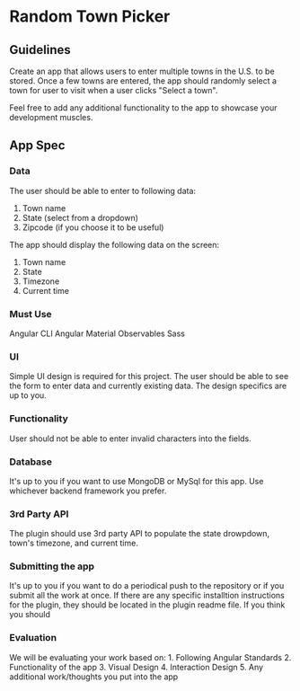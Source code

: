 Random Town Picker
=============

## Guidelines

Create an app that allows users to enter multiple towns in the U.S. to be stored. Once a few towns are entered, the app should randomly select a town for user to visit when a user clicks "Select a town".

Feel free to add any additional functionality to the app to showcase your development muscles.

## App Spec

### Data ###
The user should be able to enter to following data:
1. Town name
2. State (select from a dropdown)
3. Zipcode (if you choose it to be useful)

The app should display the following data on the screen:
1. Town name
2. State
3. Timezone
4. Current time

### Must Use ###
Angular CLI
Angular Material
Observables
Sass

### UI ###
Simple UI design is required for this project. The user should be able to see the form to enter data and currently existing data. The design specifics are up to you.

### Functionality ###
User should not be able to enter invalid characters into the fields.

### Database ###
It's up to you if you want to use MongoDB or MySql for this app. Use whichever backend framework you prefer.

### 3rd Party API ###
The plugin should use 3rd party API to populate the state drowpdown, town's timezone, and current time. 

### Submitting the app ###
It's up to you if you want to do a periodical push to the repository or if you submit all the work at once. If there are any specific installtion instructions for the plugin, they should be located in the plugin readme file. If you think you should

### Evaluation ###
We will be evaluating your work based on:
    1. Following Angular Standards
    2. Functionality of the app
    3. Visual Design
    4. Interaction Design
    5. Any additional work/thoughts you put into the app
